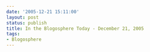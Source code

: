 ```yaml
---
date: '2005-12-21 15:11:00'
layout: post
status: publish
title: In the Blogosphere Today - December 21, 2005
tags:
- Blogosphere
---
```


